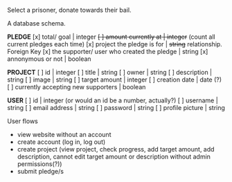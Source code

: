 Select a prisoner, donate towards their bail. 

 A database schema.
 
**PLEDGE**
[x] total/ goal | integer
~~[ ] amount currently at | integer~~ (count all current pledges each time)
[x] project the pledge is for | ~~string~~ relationship. Foreign Key
[x] the supporter/ user who created the pledge | string
[x] annonymous or not | boolean

**PROJECT**
[ ] id | integer
[ ] title | string
[ ] owner | string
[ ] description | string
[ ] image | string
[ ] target amount | integer
[ ] creation date | date (?)
[ ] currently accepting new supporters | boolean

**USER**
[ ] id | integer (or would an id be a number, actually?)
[ ] username | string
[ ] email address | string
[ ] password | string
[ ] profile picture | string

User flows
- view website without an account
- create account (log in, log out)
- create project (view project, check progress, add target amount, add description, cannot edit target amount or description without admin permissions(?))
- submit pledge/s


